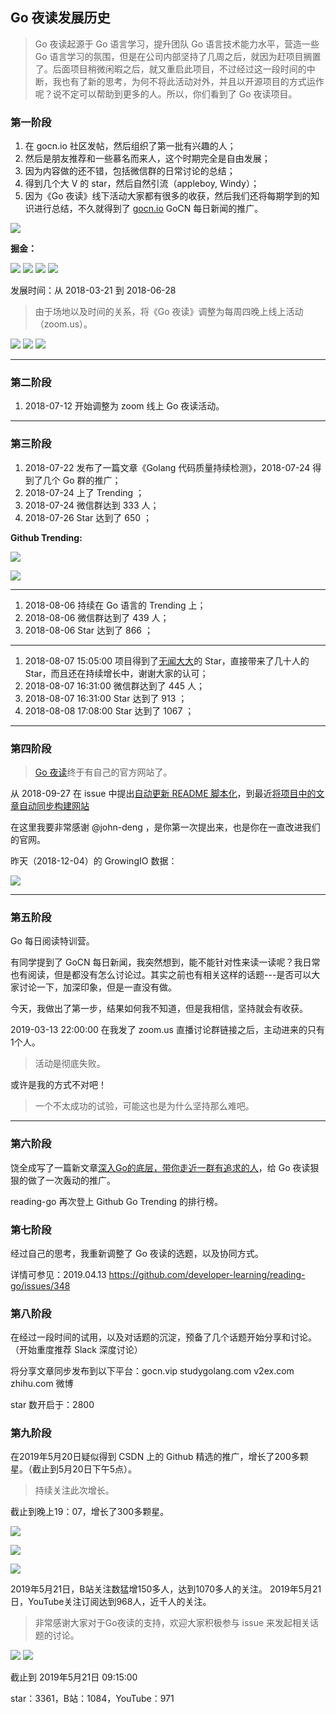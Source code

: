## Go 夜读发展历史

>Go 夜读起源于 Go 语言学习，提升团队 Go 语言技术能力水平，营造一些 Go 语言学习的氛围，但是在公司内部坚持了几周之后，就因为赶项目搁置了。后面项目稍微闲暇之后，就又重启此项目，不过经过这一段时间的中断，我也有了新的思考，为何不将此活动对外，并且以开源项目的方式运作呢？说不定可以帮助到更多的人。所以，你们看到了 Go 夜读项目。

### 第一阶段

1. 在 gocn.io 社区发帖，然后组织了第一批有兴趣的人；
2. 然后是朋友推荐和一些慕名而来人，这个时期完全是自由发展；
3. 因为内容做的还不错，包括微信群的日常讨论的总结；
4. 得到几个大 V 的 star，然后自然引流（appleboy, Windy）；
5. 因为《Go 夜读》线下活动大家都有很多的收获，然后我们还将每期学到的知识进行总结，不久就得到了 [gocn.io](http://gocn.vip) GoCN 每日新闻的推广。

![](/static/images/night-reading-go-github-trending_20180518142500.png)

**掘金：**

![](/static/images/night-reading-go-juejin_20180517115400.png)
![](/static/images/night-reading-go-juejin_20180518090800.png)
![](/static/images/night-reading-go-juejin_20180518142500.png)
![](/static/images/night-reading-go-juejin_20180522152100.png)

发展时间：从 2018-03-21 到 2018-06-28

>由于场地以及时间的关系，将《Go 夜读》调整为每周四晚上线上活动（zoom.us）。

![](/static/images/night-reading-go-star_20180516110400.png)
![](/static/images/night-reading-go-star_20180516115000.png)
![](/static/images/night-reading-go-star_20180518142500.png)

----

### 第二阶段

1. 2018-07-12 开始调整为 zoom 线上 Go 夜读活动。

----

### 第三阶段

1. 2018-07-22 发布了一篇文章《Golang 代码质量持续检测》，2018-07-24 得到了几个 Go 群的推广；
2. 2018-07-24 上了 Trending ；
3. 2018-07-24 微信群达到 333 人；
4. 2018-07-26 Star 达到了 650 ；

**Github Trending:**

![](/static/images/night-reading-go-github-trending_20180724203600.png)

![](/static/images/night-reading-go-github-trending_20180726204300.png)

----

1. 2018-08-06 持续在 Go 语言的 Trending 上；
2. 2018-08-06 微信群达到了 439 人；
3. 2018-08-06 Star 达到了 866 ；

----

1. 2018-08-07 15:05:00 项目得到了[无闻大大](https://github.com/Unknwon)的 Star，直接带来了几十人的 Star，而且还在持续增长中，谢谢大家的认可；
2. 2018-08-07 16:31:00 微信群达到了 445 人；
3. 2018-08-07 16:31:00 Star 达到了 913 ；
4. 2018-08-08 17:08:00 Star 达到了 1067 ；

----

### 第四阶段

>[Go 夜读](https://reading.developerlearning.cn/)终于有自己的官方网站了。

从 2018-09-27 在 issue 中提出[自动更新 README 脚本化](https://github.com/developer-learning/night-reading-go/issues/58)，到最近[将项目中的文章自动同步构建网站](https://github.com/developer-learning/night-reading-go/issues/74)

在这里我要非常感谢 @john-deng ，是你第一次提出来，也是你在一直改进我们的官网。

昨天（2018-12-04）的 GrowingIO 数据：

![](/static/images/2018-12-04-gio.png)

----

### 第五阶段

Go 每日阅读特训营。

有同学提到了 GoCN 每日新闻，我突然想到，能不能针对性来读一读呢？我日常也有阅读，但是都没有怎么讨论过。其实之前也有相关这样的话题---是否可以大家讨论一下，加深印象，但是一直没有做。

今天，我做出了第一步，结果如何我不知道，但是我相信，坚持就会有收获。

2019-03-13 22:00:00 在我发了 zoom.us 直播讨论群链接之后，主动进来的只有1个人。
>活动是彻底失败。

或许是我的方式不对吧！

>一个不太成功的试验，可能这也是为什么坚持那么难吧。

----

### 第六阶段

饶全成写了一篇新文章[深入Go的底层，带你走近一群有追求的人](https://www.cnblogs.com/qcrao-2018/p/10562216.html)，给 Go 夜读狠狠的做了一次轰动的推广。

reading-go 再次登上 Github Go Trending 的排行榜。

### 第七阶段

经过自己的思考，我重新调整了 Go 夜读的选题，以及协同方式。

详情可参见：2019.04.13 https://github.com/developer-learning/reading-go/issues/348

### 第八阶段

在经过一段时间的试用，以及对话题的沉淀，预备了几个话题开始分享和讨论。（开始重度推荐 Slack 深度讨论）

将分享文章同步发布到以下平台：gocn.vip studygolang.com v2ex.com zhihu.com 微博

star 数开启于：2800

### 第九阶段

在2019年5月20日疑似得到 CSDN 上的 Github 精选的推广，增长了200多颗星。（截止到5月20日下午5点）。
>持续关注此次增长。

截止到晚上19：07，增长了300多颗星。

![](/static/images/trending_go.jpg)

![](/static/images/trending_developers.jpg)

![](/static/images/trending_repos.jpg)

2019年5月21日，B站关注数猛增150多人，达到1070多人的关注。
2019年5月21日，YouTube关注订阅达到968人，近千人的关注。
>非常感谢大家对于Go夜读的支持，欢迎大家积极参与 issue 来发起相关话题的讨论。

![](/static/images/reading_go_bilibili.jpg)
![](/static/images/reading_go_youtube.jpg)

截止到 2019年5月21日 09:15:00

star：3361，B站：1084，YouTube：971

